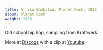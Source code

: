 ```yaml
---
title: Afrika Bambataa, Planet Rock, 1986
album: Planet Rock
weight: 1986
---
```

Old school hip hop, sampling from Kraftwerk.

More at [Discogs](https://www.discogs.com/artist/17531-Afrika-Bambaataa)
with a clip at [Youtube](https://www.youtube.com/watch?v=hh1AypBaIEk).
